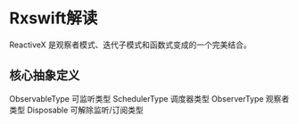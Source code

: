 # Rxswift解读
ReactiveX 是观察者模式、迭代子模式和函数式变成的一个完美结合。

## 核心抽象定义
ObservableType 可监听类型
SchedulerType  调度器类型
ObserverType   观察者类型
Disposable     可解除监听/订阅类型

